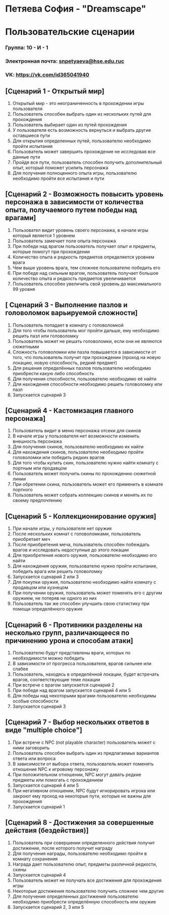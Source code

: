 # Петяева София - "Dreamscape"
# Пользовательские сценарии
### Группа: 10 - И - 1
### Электронная почта: snpetyaeva@hse.edu.ruc
### VK: https://vk.com/id365041940

## [Сценарий 1 - Открытый мир] 
1) Открытый мир - это неограниченность в прохождении игры пользователя
2) Пользователь способен выбрать один из нескольких путей для прохождения 
3) Пользователь выбирает один из путей прохождения 
4) У пользователя есть возможность вернуться и выбрать другие оставшиеся пути
5) Для открытия определенных путей, пользователю необходимо пройти испытания 
6) Пользователь может завершить прохождение не исследовав все данные пути
7) Пройдя все пути, пользователь способен получить дополнительный опыт, который поможет усилить персонажа
8) Для получения полноценного опыта игры, пользователю необходимо пройти все испытания и пути

## [Сценарий 2 - Возможность повысить уровень персонажа в зависимости от количества опыта, получаемого путем победы над врагами] 
1) Пользовател видит уровень своего персонажа, в начале игры который является 1 уровнем
2) Пользователь замечает поле опыта персонажа 
3) При победе над врагом пользователь получает опыт и предметы, которые помогут при прохождении
4) Количество опыта и редкость предметов определяется уровнем врага
5) Чем выше уровень врага, тем сложнее пользователю победить его
6) При победе над сильным врагом, пользователь получает большое количество опыта и редкость предметов увеличивается
7) Пользователь способен увеличить свой уровень до максимального 99 уровня
 
## [ Сценарий 3 - Выполнение пазлов и головоломок варьируемой сложности] 
1) Пользователь попадает в комнату с головоломкой
2) Для того чтобы пользователь мог пройти дальше, ему необходимо решить пазл или головоломку
3) Пользователь может не решать головоломки, если они не являются сюжетными
4) Сложность головоломки или пазла повышается в зависимости от того, что пользователь получит при прохождении (проход на новую локацию, новую способность, редкий предмет) 
5) Для решения определённых пазлов пользователю необходимо приобрести какую либо способность
6) Для получения способности, пользователю необходимо её найти
7) Для нахождения способности необходимо решить головоломку или пазл
8) Запускается сценарий 3
 
## [Сценарий 4 - Кастомизация главного персонажа] 
1) Пользователь видит в меню персонажа отсеки для скинов
2) В начале игры у пользователя нет возможности изменить внешность персонажа
3) Для получения скинов, пользователю необходимо их найти
4) Для нахождения скинов, пользователю необходимо пройти головоломки или победить редких врагов
5) Для того чтобы купить скин, пользователю нужно найти комнату с портным или продавцом
6) Пользователь может получить скины по прохождению сюжетной линии
7) При обретении скина, пользователь может его применить в комнате портного
8) Пользователь может собрать коллекцию скинов и менять их по своему предпочтению
 
## [Сценарий 5 - Коллекционирование оружия] 
1) При начале игры, у пользователя нет оружия
2) После нескольких комнат с головоломками, пользователь приобретает меч
3) После приобретения меча, пользователь способен побеждать врагов и исследовать недоступные до этого локации
4) Для приобретения нового оружия, пользователю необходимо его найти
5) Для нахождения оружия, пользователю нужно пройти испытание, победить врага или решить головоломку
6) Запускается сценарий 2 или 3 
7) Для покупки оружия, пользователю необходимо найти комнату с продавцом или кузнецом
8) При получении оружия, пользователь может поменять его с другим оружием, не потеряв ни одного из них
9) Пользователь так же способен улучшить свою статистику при помощи определённого оружия
 
## [Сценарий 6 - Противники разделены на несколько групп, различающееся по причинению урона и способам атаки] 
1) Пользователю будут представлены враги, которых по необходимости можно победить
2) В зависимости от прогресса пользователя, врагов сильнее или слабее
3) Пользователь, находясь в определённой локации, будет встречать врагов, соответствующие теме локации 
4) При встрече с врагом запускается сценарий 2
5) При победе над врагом запускается сценарий 4 или 5
6) Для победы над некоторыми врагами пользователю необходимы особые способности 
7) Запускается сценарий 3
 
## [Сценарий 7 - Выбор нескольких ответов в виде "multiple choice"] 
1) При встрече с NPC (not playable character) пользователь может с ними заговорить
2) Пользователь способен выбрать один из предлагаемых вариантов ответа или вопроса
3) В зависимости от выбора ответа, пользователь может поменять отношение NPC к игровому персонажу 
4) При положительном отношении, NPC могут давать редкие предметы или помогать с прохождением
5) Запускается сценарий 4 или 5
6) При негативном отношении, NPC будут игнорировать игрока или закроют ему проход на некоторые пути, которые не важны для прохождения
7) Запускается сценарий 1

## [Сценарий 8 - Достижения за совершенные действия (бездействия)] 
1) Пользователь при совершении определенного действия получит достижение, после которого получит награду
2) Для получения награды, пользователю необходимо пройти в комнату сохранения
3) Награда дает пользователю опыт, предметы различной редкости, скины
4) Запускается сценарий 4
5) Пользователь может не получать все достижения для прохождения игры 
6) Некоторые достижения пользователю получить сложнее чем другие
7) Для получения определенных достижений пользователю необходимо приобрести определённую способность или оружие
8) Запускается сценарий 2, 3 или 5
